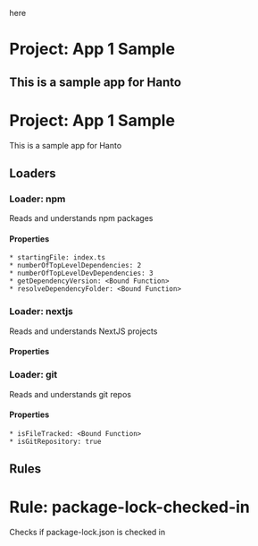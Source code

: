 here

# Project: App 1 Sample

## This is a sample app for Hanto

# Project: App 1 Sample

This is a sample app for Hanto

## Loaders

### Loader: npm

Reads and understands npm packages

#### Properties

    * startingFile: index.ts
    * numberOfTopLevelDependencies: 2
    * numberOfTopLevelDevDependencies: 3
    * getDependencyVersion: <Bound Function>
    * resolveDependencyFolder: <Bound Function>

### Loader: nextjs

Reads and understands NextJS projects

#### Properties

### Loader: git

Reads and understands git repos

#### Properties

    * isFileTracked: <Bound Function>
    * isGitRepository: true

## Rules

# Rule: package-lock-checked-in

Checks if package-lock.json is checked in
